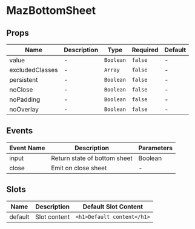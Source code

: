 # MazBottomSheet

## Props

<!-- @vuese:MazBottomSheet:props:start -->

| Name            | Description | Type      | Required | Default |
| --------------- | ----------- | --------- | -------- | ------- |
| value           | -           | `Boolean` | `false`  | -       |
| excludedClasses | -           | `Array`   | `false`  | -       |
| persistent      | -           | `Boolean` | `false`  | -       |
| noClose         | -           | `Boolean` | `false`  | -       |
| noPadding       | -           | `Boolean` | `false`  | -       |
| noOverlay       | -           | `Boolean` | `false`  | -       |

<!-- @vuese:MazBottomSheet:props:end -->

## Events

<!-- @vuese:MazBottomSheet:events:start -->

| Event Name | Description                  | Parameters |
| ---------- | ---------------------------- | ---------- |
| input      | Return state of bottom sheet | Boolean    |
| close      | Emit on close sheet          | -          |

<!-- @vuese:MazBottomSheet:events:end -->

## Slots

<!-- @vuese:MazBottomSheet:slots:start -->

| Name    | Description  | Default Slot Content       |
| ------- | ------------ | -------------------------- |
| default | Slot content | `<h1>Default content</h1>` |

<!-- @vuese:MazBottomSheet:slots:end -->
